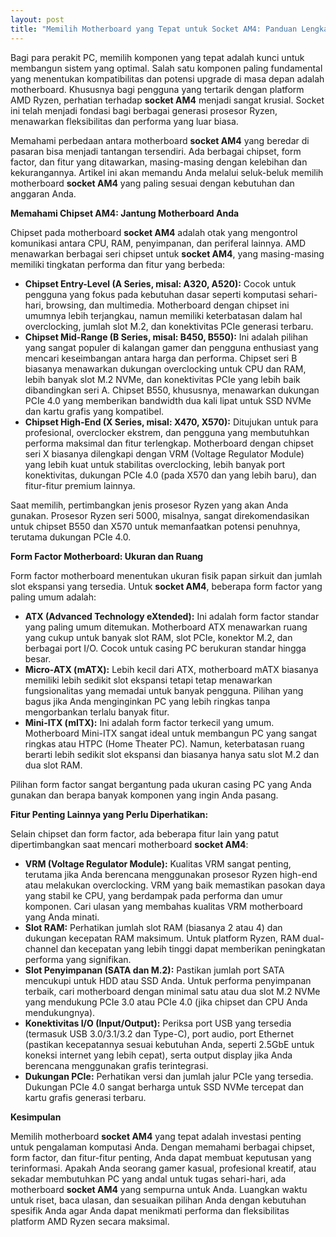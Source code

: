 ```yaml
---
layout: post
title: "Memilih Motherboard yang Tepat untuk Socket AM4: Panduan Lengkap"
---
```


Bagi para perakit PC, memilih komponen yang tepat adalah kunci untuk membangun sistem yang optimal. Salah satu komponen paling fundamental yang menentukan kompatibilitas dan potensi upgrade di masa depan adalah motherboard. Khususnya bagi pengguna yang tertarik dengan platform AMD Ryzen, perhatian terhadap **socket AM4** menjadi sangat krusial. Socket ini telah menjadi fondasi bagi berbagai generasi prosesor Ryzen, menawarkan fleksibilitas dan performa yang luar biasa.

Memahami perbedaan antara motherboard **socket AM4** yang beredar di pasaran bisa menjadi tantangan tersendiri. Ada berbagai chipset, form factor, dan fitur yang ditawarkan, masing-masing dengan kelebihan dan kekurangannya. Artikel ini akan memandu Anda melalui seluk-beluk memilih motherboard **socket AM4** yang paling sesuai dengan kebutuhan dan anggaran Anda.

**Memahami Chipset AM4: Jantung Motherboard Anda**

Chipset pada motherboard **socket AM4** adalah otak yang mengontrol komunikasi antara CPU, RAM, penyimpanan, dan periferal lainnya. AMD menawarkan berbagai seri chipset untuk **socket AM4**, yang masing-masing memiliki tingkatan performa dan fitur yang berbeda:

*   **Chipset Entry-Level (A Series, misal: A320, A520):** Cocok untuk pengguna yang fokus pada kebutuhan dasar seperti komputasi sehari-hari, browsing, dan multimedia. Motherboard dengan chipset ini umumnya lebih terjangkau, namun memiliki keterbatasan dalam hal overclocking, jumlah slot M.2, dan konektivitas PCIe generasi terbaru.
*   **Chipset Mid-Range (B Series, misal: B450, B550):** Ini adalah pilihan yang sangat populer di kalangan gamer dan pengguna enthusiast yang mencari keseimbangan antara harga dan performa. Chipset seri B biasanya menawarkan dukungan overclocking untuk CPU dan RAM, lebih banyak slot M.2 NVMe, dan konektivitas PCIe yang lebih baik dibandingkan seri A. Chipset B550, khususnya, menawarkan dukungan PCIe 4.0 yang memberikan bandwidth dua kali lipat untuk SSD NVMe dan kartu grafis yang kompatibel.
*   **Chipset High-End (X Series, misal: X470, X570):** Ditujukan untuk para profesional, overclocker ekstrem, dan pengguna yang membutuhkan performa maksimal dan fitur terlengkap. Motherboard dengan chipset seri X biasanya dilengkapi dengan VRM (Voltage Regulator Module) yang lebih kuat untuk stabilitas overclocking, lebih banyak port konektivitas, dukungan PCIe 4.0 (pada X570 dan yang lebih baru), dan fitur-fitur premium lainnya.

Saat memilih, pertimbangkan jenis prosesor Ryzen yang akan Anda gunakan. Prosesor Ryzen seri 5000, misalnya, sangat direkomendasikan untuk chipset B550 dan X570 untuk memanfaatkan potensi penuhnya, terutama dukungan PCIe 4.0.

**Form Factor Motherboard: Ukuran dan Ruang**

Form factor motherboard menentukan ukuran fisik papan sirkuit dan jumlah slot ekspansi yang tersedia. Untuk **socket AM4**, beberapa form factor yang paling umum adalah:

*   **ATX (Advanced Technology eXtended):** Ini adalah form factor standar yang paling umum ditemukan. Motherboard ATX menawarkan ruang yang cukup untuk banyak slot RAM, slot PCIe, konektor M.2, dan berbagai port I/O. Cocok untuk casing PC berukuran standar hingga besar.
*   **Micro-ATX (mATX):** Lebih kecil dari ATX, motherboard mATX biasanya memiliki lebih sedikit slot ekspansi tetapi tetap menawarkan fungsionalitas yang memadai untuk banyak pengguna. Pilihan yang bagus jika Anda menginginkan PC yang lebih ringkas tanpa mengorbankan terlalu banyak fitur.
*   **Mini-ITX (mITX):** Ini adalah form factor terkecil yang umum. Motherboard Mini-ITX sangat ideal untuk membangun PC yang sangat ringkas atau HTPC (Home Theater PC). Namun, keterbatasan ruang berarti lebih sedikit slot ekspansi dan biasanya hanya satu slot M.2 dan dua slot RAM.

Pilihan form factor sangat bergantung pada ukuran casing PC yang Anda gunakan dan berapa banyak komponen yang ingin Anda pasang.

**Fitur Penting Lainnya yang Perlu Diperhatikan:**

Selain chipset dan form factor, ada beberapa fitur lain yang patut dipertimbangkan saat mencari motherboard **socket AM4**:

*   **VRM (Voltage Regulator Module):** Kualitas VRM sangat penting, terutama jika Anda berencana menggunakan prosesor Ryzen high-end atau melakukan overclocking. VRM yang baik memastikan pasokan daya yang stabil ke CPU, yang berdampak pada performa dan umur komponen. Cari ulasan yang membahas kualitas VRM motherboard yang Anda minati.
*   **Slot RAM:** Perhatikan jumlah slot RAM (biasanya 2 atau 4) dan dukungan kecepatan RAM maksimum. Untuk platform Ryzen, RAM dual-channel dan kecepatan yang lebih tinggi dapat memberikan peningkatan performa yang signifikan.
*   **Slot Penyimpanan (SATA dan M.2):** Pastikan jumlah port SATA mencukupi untuk HDD atau SSD Anda. Untuk performa penyimpanan terbaik, cari motherboard dengan minimal satu atau dua slot M.2 NVMe yang mendukung PCIe 3.0 atau PCIe 4.0 (jika chipset dan CPU Anda mendukungnya).
*   **Konektivitas I/O (Input/Output):** Periksa port USB yang tersedia (termasuk USB 3.0/3.1/3.2 dan Type-C), port audio, port Ethernet (pastikan kecepatannya sesuai kebutuhan Anda, seperti 2.5GbE untuk koneksi internet yang lebih cepat), serta output display jika Anda berencana menggunakan grafis terintegrasi.
*   **Dukungan PCIe:** Perhatikan versi dan jumlah jalur PCIe yang tersedia. Dukungan PCIe 4.0 sangat berharga untuk SSD NVMe tercepat dan kartu grafis generasi terbaru.

**Kesimpulan**

Memilih motherboard **socket AM4** yang tepat adalah investasi penting untuk pengalaman komputasi Anda. Dengan memahami berbagai chipset, form factor, dan fitur-fitur penting, Anda dapat membuat keputusan yang terinformasi. Apakah Anda seorang gamer kasual, profesional kreatif, atau sekadar membutuhkan PC yang andal untuk tugas sehari-hari, ada motherboard **socket AM4** yang sempurna untuk Anda. Luangkan waktu untuk riset, baca ulasan, dan sesuaikan pilihan Anda dengan kebutuhan spesifik Anda agar Anda dapat menikmati performa dan fleksibilitas platform AMD Ryzen secara maksimal.
